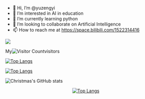 - 👋 Hi, I’m @yuzengyi
- 👀 I’m interested in AI in education 
- 🌱 I’m currently learning python
- 💞️ I’m looking to collaborate on Artificial Intelligence
- 📫 How to reach me at https://space.bilibili.com/1522314416

<!---
yuzengyi/yuzengyi is a ✨ special ✨ repository because its `README.md` (this file) appears on your GitHub profile.
You can click the Preview link to take a look at your changes.https://zhuanlan.zhihu.com/p/452561674
--->
![](https://komarev.com/ghpvc/?username=yuzengyi)

My![Visitor Count](https://profile-counter.glitch.me/yuzengyi/count.svg)visitors


[![Top Langs](https://github-readme-stats.vercel.app/api/top-langs/?username=yuzengyi)](https://github.com/yuzengyi/github-readme-stats)


[![Top Langs](https://github-readme-stats.vercel.app/api/top-langs/?username=yuzengyi&layout=compact)](https://github.com/yuzengyi/github-readme-stats)

![Christmas's GitHub stats](https://github-readme-stats.vercel.app/api?username=yuzengyi&show_icons=true&theme=tokyonight)

<p align="center">
  <a href="https://github.com/yuzengyi/github-readme-stats">
    <img src="https://github-readme-stats.vercel.app/api/top-langs/?username=yuzengyi" alt="Top Langs">
  </a>
</p>
